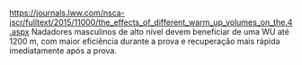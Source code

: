 https://journals.lww.com/nsca-jscr/fulltext/2015/11000/the_effects_of_different_warm_up_volumes_on_the.4.aspx
Nadadores masculinos de alto nível devem beneficiar de uma WU até 1200 m, com maior eficiência durante a prova e recuperação mais rápida imediatamente após a prova.
